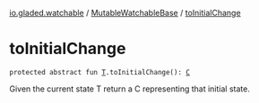 [io.gladed.watchable](../index.md) / [MutableWatchableBase](index.md) / [toInitialChange](./to-initial-change.md)

# toInitialChange

`protected abstract fun `[`T`](index.md#T)`.toInitialChange(): `[`C`](index.md#C)

Given the current state T return a C representing that initial state.

